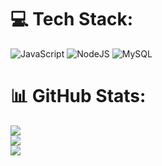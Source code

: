 
# 💻 Tech Stack:
![JavaScript](https://img.shields.io/badge/javascript-%23323330.svg?style=for-the-badge&logo=javascript&logoColor=%23F7DF1E) ![NodeJS](https://img.shields.io/badge/node.js-6DA55F?style=for-the-badge&logo=node.js&logoColor=white) ![MySQL](https://img.shields.io/badge/mysql-%2300f.svg?style=for-the-badge&logo=mysql&logoColor=white)
# 📊 GitHub Stats:
![](https://github-readme-stats.vercel.app/api?username=zuverliebt&theme=dark&hide_border=true&include_all_commits=false&count_private=false)<br/>
![](https://github-readme-streak-stats.herokuapp.com/?user=zuverliebt&theme=dark&hide_border=true)<br/>
![](https://github-readme-stats.vercel.app/api/top-langs/?username=zuverliebt&theme=dark&hide_border=true&include_all_commits=false&count_private=false&layout=compact)
